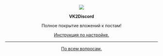 <p align="center"><img src="https://repository-images.githubusercontent.com/192033596/ae7dd480-d8ab-11e9-97a3-37039e83788b"></p>
<p align="center"><b>VK2Discord</b></p>
<p align="center">Полное покрытие вложений к постам!</p>

<p align="center">
  <a href="https://github.com/MrZillaGold/VK2Discord/wiki/%D0%98%D0%BD%D1%81%D1%82%D1%80%D1%83%D0%BA%D1%86%D0%B8%D1%8F">Инструкция по настройке.</a>
</p>

***
<p align="center">
  <a href="https://vk.com/egorlisss">По всем вопросам.</a>
</p>
